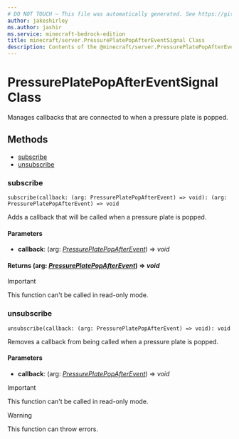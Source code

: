 ```yaml
---
# DO NOT TOUCH — This file was automatically generated. See https://github.com/mojang/minecraftapidocsgenerator to modify descriptions, examples, etc.
author: jakeshirley
ms.author: jashir
ms.service: minecraft-bedrock-edition
title: minecraft/server.PressurePlatePopAfterEventSignal Class
description: Contents of the @minecraft/server.PressurePlatePopAfterEventSignal class.
---
```

# PressurePlatePopAfterEventSignal Class

Manages callbacks that are connected to when a pressure plate is popped.

## Methods
- [subscribe](#subscribe)
- [unsubscribe](#unsubscribe)

### **subscribe**
`
subscribe(callback: (arg: PressurePlatePopAfterEvent) => void): (arg: PressurePlatePopAfterEvent) => void
`

Adds a callback that will be called when a pressure plate is popped.

#### **Parameters**
- **callback**: (arg: [*PressurePlatePopAfterEvent*](PressurePlatePopAfterEvent.md)) => *void*

#### **Returns** (arg: [*PressurePlatePopAfterEvent*](PressurePlatePopAfterEvent.md)) => *void*

> [!IMPORTANT]
> This function can't be called in read-only mode.

### **unsubscribe**
`
unsubscribe(callback: (arg: PressurePlatePopAfterEvent) => void): void
`

Removes a callback from being called when a pressure plate is popped.

#### **Parameters**
- **callback**: (arg: [*PressurePlatePopAfterEvent*](PressurePlatePopAfterEvent.md)) => *void*

> [!IMPORTANT]
> This function can't be called in read-only mode.

> [!WARNING]
> This function can throw errors.
